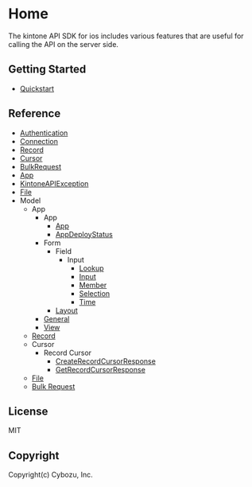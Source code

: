 # Home

The kintone API SDK for ios includes various features that are useful for calling the API on the server side.

## Getting Started

- [Quickstart](./getting-started/quickstart)

## Reference

- [Authentication](./reference/authentication)
- [Connection](./reference/connection)
- [Record](./reference/record)
- [Cursor](./reference/record-cursor)
- [BulkRequest](./reference/bulk-request)
- [App](./reference/app)
- [KintoneAPIException](./reference/kintone-api-exception)
- [File](./reference/file)
- Model
    - App
        - App
            - [App](./reference/model/app/app/app-model.md)
            - [AppDeployStatus](./reference/model/app/app/app-deploy-status.md)
        - Form
            - Field
                - Input
                    - [Lookup](./reference/model/app/form/field/input/form-fields-input-lookup.md)
                    - [Input](./reference/model/app/form/field/input/form-fields-input.md)
                    - [Member](./reference/model/app/form/field/input/form-fields-input-member.md)
                    - [Selection](./reference/model/app/form/field/input/form-fields-input-selection.md)
                    - [Time](./reference/model/app/form/field/input/form-fields-input-time.md)
            - [Layout](./reference/model/app/form/layout/form-layout.md)
        - [General](./reference/model/app/general/general-settings.md)
        - [View](./reference/model/app/view/view-model.md)
    - [Record](./reference/model/record/record-model.md)
    - Cursor
        - Record Cursor
          - [CreateRecordCursorResponse](./reference/model/cursor/record-cursor/create-record-cursor-response.md)
          - [GetRecordCursorResponse](./reference/model/cursor/record-cursor/get-record-cursor-response.md)
    - [File](./reference/model/file/file-model.md)
    - [Bulk Request](./reference/model/bulk-request/bulk-request-model.md)

## License

MIT

## Copyright

Copyright(c) Cybozu, Inc.